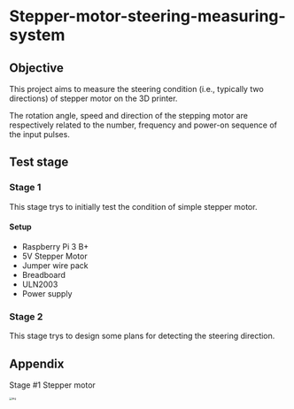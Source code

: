 # Stepper-motor-steering-measuring-system

## Objective
This project aims to measure the steering condition (i.e., typically two directions) of stepper motor on the 3D printer. 

The rotation angle, speed and direction of the stepping motor are respectively related to the number, frequency and power-on sequence of the input pulses.
## Test stage 
### Stage 1
This stage trys to initially test the condition of simple stepper motor.
#### Setup
- Raspberry Pi 3 B+
- 5V Stepper Motor
- Jumper wire pack
- Breadboard
- ULN2003
- Power supply

### Stage 2
This stage trys to design some plans for detecting the steering direction.






## Appendix

Stage #1 Stepper motor

<img src="https://s3.us-west-2.amazonaws.com/secure.notion-static.com/7bca520a-af25-4993-9f7c-b1e385f4d0dd/Untitled.png?X-Amz-Algorithm=AWS4-HMAC-SHA256&X-Amz-Credential=AKIAT73L2G45O3KS52Y5%2F20211015%2Fus-west-2%2Fs3%2Faws4_request&X-Amz-Date=20211015T030705Z&X-Amz-Expires=86400&X-Amz-Signature=cf0857412ef46641a4e4551a2ec53c93e0100c86016e523b511e19bd83c57d05&X-Amz-SignedHeaders=host&response-content-disposition=filename%20%3D%22Untitled.png%22" alt="img" style="zoom:30%;" />
